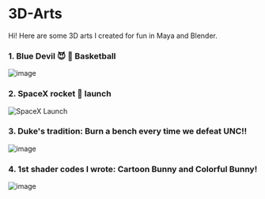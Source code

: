 # 3D-Arts
Hi! Here are some 3D arts I created for fun in Maya and Blender.
### 1. Blue Devil :smiling_imp: :blue_heart: Basketball
![image](https://user-images.githubusercontent.com/111829337/215369817-647d3ec2-ab6d-4a1c-a115-4f9615d8b52a.png)
### 2. SpaceX rocket :rocket: launch 
![SpaceX Launch](https://user-images.githubusercontent.com/111829337/218844058-0147aaf3-5185-4182-b5d7-bfacc8d5ce28.png)
### 3. Duke's tradition: Burn a bench every time we defeat UNC!!
![image](https://user-images.githubusercontent.com/111829337/221743031-693c7127-9af9-44f7-9e7b-3fbb87e0ba00.png)
### 4. 1st shader codes I wrote: Cartoon Bunny and Colorful Bunny!
![image](https://user-images.githubusercontent.com/111829337/226114361-acc85de1-4714-4f0e-845c-a22efe4d0e28.png)
